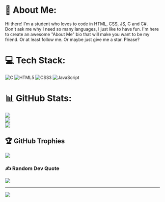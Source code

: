 # 💫 About Me:
Hi there! I'm a student who loves to code in HTML, CSS, JS, C and C#. Don't ask me why I need so many languages, I just like to have fun. I'm here to create an awesome "About Me" bio that will make you want to be my friend. Or at least follow me. Or maybe just give me a star. Please?


# 💻 Tech Stack:
![C](https://img.shields.io/badge/c-%2300599C.svg?style=for-the-badge&logo=c&logoColor=white) ![HTML5](https://img.shields.io/badge/html5-%23E34F26.svg?style=for-the-badge&logo=html5&logoColor=white) ![CSS3](https://img.shields.io/badge/css3-%231572B6.svg?style=for-the-badge&logo=css3&logoColor=white)  ![JavaScript](https://img.shields.io/badge/javascript-%23323330.svg?style=for-the-badge&logo=javascript&logoColor=%23F7DF1E)
# 📊 GitHub Stats:
![](https://github-readme-stats.vercel.app/api?username=joehaddad1000&theme=dark&hide_border=false&include_all_commits=true&count_private=true)<br/>
![](https://github-readme-streak-stats.herokuapp.com/?user=joehaddad1000&theme=dark&hide_border=false)<br/>
![](https://github-readme-stats.vercel.app/api/top-langs/?username=joehaddad1000&theme=dark&hide_border=false&include_all_commits=true&count_private=true&layout=compact)

## 🏆 GitHub Trophies
![](https://github-profile-trophy.vercel.app/?username=joehaddad1000&theme=onedark&no-frame=false&no-bg=true&margin-w=4)

### ✍️ Random Dev Quote
![](https://quotes-github-readme.vercel.app/api?type=horizontal&theme=radical)

---
[![](https://visitcount.itsvg.in/api?id=joehaddad1000&icon=0&color=4)](https://visitcount.itsvg.in)
